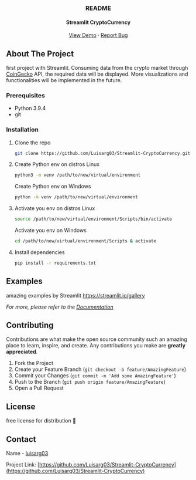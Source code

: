 <p align="center">

  <h3 align="center">README</h3>
  <h4 align="center">Streamlit CryptoCurrency</h4>
  <p align="center">
    <a href="https://share.streamlit.io/luisarg03/streamlit-cryptocurrency/app/app.py">View Demo</a>
    ·
    <a href="https://github.com/Luisarg03/Streamlit-CryptoCurrency/issues">Report Bug</a>
  </p>
</p>


<!-- ABOUT THE PROJECT -->
## About The Project

first project with Streamlit.
Consuming data from the crypto market through [CoinGecko](https://www.coingecko.com/en/api/documentation) API, the required data will be displayed.
More visualizations and functionalities will be implemented in the future.

### Prerequisites

* Python 3.9.4
* git

### Installation

1. Clone the repo
   ```sh
   git clone https://github.com/Luisarg03/Streamlit-CryptoCurrency.git
   ```
2. Create Python env on distros Linux
   ```sh
   python3 -m venv /path/to/new/virtual/environment
   ```
   Create Python env on Windows
   ```sh
   python -m venv /path/to/new/virtual/environment
   ```
3. Activate you env on distros Linux
   ```sh
   source /path/to/new/virtual/environment/Scripts/bin/activate
   ```
   Activate you env on Windows
   ```sh
   cd /path/to/new/virtual/environment/Scripts & activate
   ```
4. Install dependencies
   ```sh
   pip install -r requirements.txt
   ```



<!-- USAGE EXAMPLES -->
## Examples

amazing examples by Streamlit https://streamlit.io/gallery

_For more, please refer to the [Documentation](https://docs.streamlit.io/en/stable/)_

<!-- CONTRIBUTING -->
## Contributing

Contributions are what make the open source community such an amazing place to learn, inspire, and create. Any contributions you make are **greatly appreciated**.

1. Fork the Project
2. Create your Feature Branch (`git checkout -b feature/AmazingFeature`)
3. Commit your Changes (`git commit -m 'Add some AmazingFeature'`)
4. Push to the Branch (`git push origin feature/AmazingFeature`)
5. Open a Pull Request



<!-- LICENSE -->
## License

free license for distribution 🖤



<!-- CONTACT -->
## Contact

Name - [luisarg03](https://www.linkedin.com/in/luisarg03/)

Project Link: [https://github.com/Luisarg03/Streamlit-CryptoCurrency](https://github.com/Luisarg03/Streamlit-CryptoCurrency)